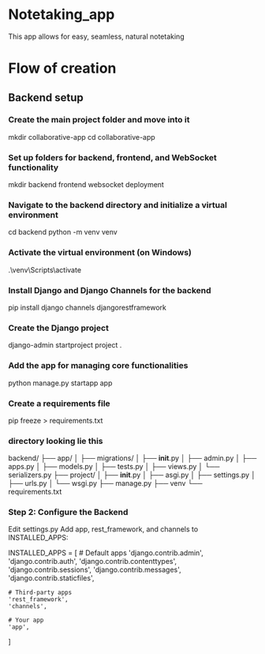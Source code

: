 # Notetaking_app
 This app allows for easy, seamless, natural notetaking  

# Flow of creation 
## Backend setup 
### Create the main project folder and move into it
mkdir collaborative-app
cd collaborative-app

### Set up folders for backend, frontend, and WebSocket functionality
mkdir backend frontend websocket deployment

### Navigate to the backend directory and initialize a virtual environment
cd backend
python -m venv venv
### Activate the virtual environment (on Windows)
.\venv\Scripts\activate

### Install Django and Django Channels for the backend
pip install django channels djangorestframework

### Create the Django project
django-admin startproject project .

### Add the app for managing core functionalities
python manage.py startapp app

### Create a requirements file
pip freeze > requirements.txt

### directory looking lie this
backend/
├── app/
│   ├── migrations/
│   ├── __init__.py
│   ├── admin.py
│   ├── apps.py
│   ├── models.py
│   ├── tests.py
│   ├── views.py
│   └── serializers.py
├── project/
│   ├── __init__.py
│   ├── asgi.py
│   ├── settings.py
│   ├── urls.py
│   └── wsgi.py
├── manage.py
├── venv
└── requirements.txt

### Step 2: Configure the Backend
Edit settings.py
Add app, rest_framework, and channels to INSTALLED_APPS:


INSTALLED_APPS = [
    # Default apps
    'django.contrib.admin',
    'django.contrib.auth',
    'django.contrib.contenttypes',
    'django.contrib.sessions',
    'django.contrib.messages',
    'django.contrib.staticfiles',

    # Third-party apps
    'rest_framework',
    'channels',

    # Your app
    'app',
]





